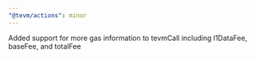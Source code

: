 ```yaml
---
"@tevm/actions": minor
---
```


Added support for more gas information to tevmCall including l1DataFee, baseFee, and totalFee
